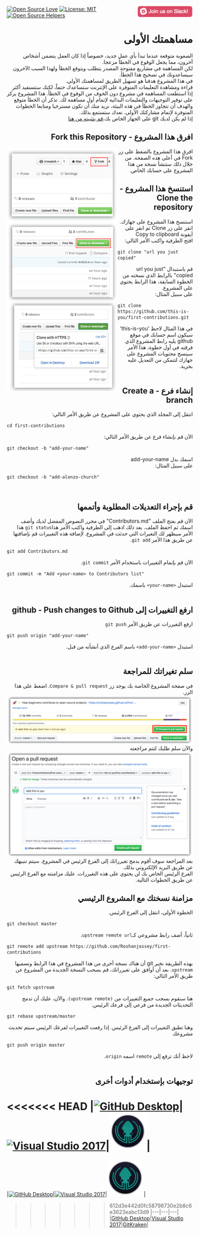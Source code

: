 <!-- <div dir="rtl"><a href="https://github.com/ellerbrock/open-source-badges/"><img src="https://badges.frapsoft.com/os/v1/open-source.svg?v=103" alt="Open Source Love"></a><a href="https://firstcontributions.herokuapp.com">[<img align="left" width="150" src="../assets/join-slack-team.png">](https://join.slack.com/t/firstcontributors/shared_invite/enQtNjkxNzQwNzA2MTMwLTVhMWJjNjg2ODRlNWZhNjIzYjgwNDIyZWYwZjhjYTQ4OTBjMWM0MmFhZDUxNzBiYzczMGNiYzcxNjkzZDZlMDM)</a></div> -->

[![Open Source Love](https://badges.frapsoft.com/os/v1/open-source.svg?v=103)](https://github.com/ellerbrock/open-source-badges/)
[<img align="right" width="150" src="../assets/join-slack-team.png">](https://join.slack.com/t/firstcontributors/shared_invite/enQtMzE1MTYwNzI3ODQ0LTZiMDA2OGI2NTYyNjM1MTFiNTc4YTRhZTg4OWZjMzA0ZWZmY2UxYzVkMzI1ZmVmOWI4ODdkZWQwNTM2NDVmNjY)
[![License: MIT](https://img.shields.io/badge/License-MIT-green.svg)](https://opensource.org/licenses/MIT)
[![Open Source Helpers](https://www.codetriage.com/roshanjossey/first-contributions/badges/users.svg)](https://www.codetriage.com/roshanjossey/first-contributions)


# <div dir="rtl">مساهمتك الأولى</div>

<div dir="rtl">
الصعوبة متوقعة عندما تبدأ بأي عمل جديد، خصوصاً إذا كان العمل يتضمن أشخاص آخرون، مما يجعل الوقوع في الخطأ مزعجا.
<br>
لكن المساهمة في مشاريع مفتوحة المصدر يتطلب ويتوقع الخطأ ولهذا السبب الآخرون سيساعدونك في تصحيح هذا الخطأ.
<br>
في هذا المشروع هدفنا هو تسهيل الطريق لمساهمتك الأولى.
</div>


<div dir="rtl">
قراءة ومشاهدة التعليمات المتوفرة على الإنترنت ستساعدك حتماً، لكنك ستستفيد أكثر إذا استطعت المساهمة في مشروع دون الخوف من الوقوع في الخطأ. هذا المشروع يركز على توفير التوجيهات والتعليمات البدائية لإتمام أول مساهمة لك.
تذكر أن الخطأ متوقع والهدف أن تتجاوز الخطأ في هذه البيئة، نريد منك أن تكون مسترخيا ومتابعا الخطوات المتوفرة لإتمام مشاركتك الأولى. نعدك ستستمع بذلك.
</div>


<div dir="rtl">
إذا لم يكن لديك git على الجهاز الخاص بك،<a href="https://help.github.com/articles/set-up-git/">قم بتثبيته من هنا</a>
</div>

## <div dir="rtl"> افرق هذا المشروع - Fork this Repository </div>
<img style="float: left;" width="300" src="../assets/fork.png" alt="fork this repository" />
<div dir="rtl">
افرق هذا المشروع بالضغط على زر Fork في أعلى هذه الصفحة.
من خلال ذلك ستنشأ نسخة من هذا المشروع على حسابك الخاص.
</div>

## <div dir="rtl"> استنسخ هذا المشروع - Clone the repository </div>

<img style="float: left;" width="300" src="../assets/clone.png" alt="clone this repository" />

<div dir="rtl">
استنسخ هذا المشروع على جهازك.
انقر على زر Clone ثم انقر على أيقونة Copy to clipboard
</div>
<img style="float: left;" width="300" src="../assets/copy-to-clipboard.png" alt="copy URL to clipboard" />
<div dir="rtl">
افتح الطرفية واكتب الأمر التالي:
</div>

```
git clone "url you just copied"
```

<div dir="rtl">قم باستبدال "url you just copied" بالرابط الذي نسخته من الخطوة السابقة، هذا الرابط يحتوي على المشروع.</div>

<div dir="rtl">على سبيل المثال:</div>

```
git clone https://github.com/this-is-you/first-contributions.git
```

<div dir="rtl">
في هذا المثال لاحظ 'this-is-you' سيكون اسم حسابك في موقع github يليه رابط المشروع الذي فرقته في أول خطوة، هذا الأمر سينسخ محتويات المشروع على جهازك لتتمكن من التعديل عليه بحرية.
</div>
<br>

## <div dir="rtl">  إنشاء فرع - Create a branch </div>


<div dir="rtl"> انتقل إلى المجلد الذي يحتوي على المشروع عن طريق الأمر التالي: </div>

```
cd first-contributions
```

<div dir="rtl"> الآن قم بإنشاء فرع عن طريق الأمر التالي: </div>

```
git checkout -b "add-your-name"
```

<div dir="rtl">اسمك بدل add-your-name</div>

<div dir="rtl">على سبيل المثال:</div>

```
git checkout -b "add-alonzo-church"
```

<br>

## <div dir="rtl">قم بإجراء التعديلات المطلوبة وأتممها</div></h2>

<div dir="rtl">
الآن قم بفتح الملف "Contributors.md" في محرر النصوص المفضل لديك وأضف اسمك ثم احفظ الملف.
بعد ذلك اذهب إلى الطرفية واكتب الأمر هذا<code>git status</code> هذا الأمر سيظهر لك التغيرات التي حدثت في المشروع.
لإضافة هذه التغييرات قم بإضافتها عن طريق هذا الأمر <code>git add</code>.
</div>

```
git add Contributors.md
```

<div dir="rtl">الآن قم بإتمام التغييرات باستخدام الأمر <code>git commit</code>.</div>

```
git commit -m "Add <your-name> to Contributors list"
```

<div dir="rtl"> استبدل <code>&#60;your-name&#62;</code> باسمك. </div>
<br>

## <div dir="rtl"> ارفع التغييرات إلى github - Push changes to Github </div>

<div dir="rtl">ارفع التغيررات عن طريق الأمر <code>git push</code></div>

```
git push origin "add-your-name"
```

<div dir="rtl">استبدل <code>&#60;add-your-name&#62;</code> باسم الفرع الذي أنشأته من قبل.</div>


<br>
<h2 id="سلم-تغيراتك-للمراجعة"><a name="سلم-تغيراتك-للمراجعة" href="#سلم-تغيراتك-للمراجعة"></a><div dir="rtl">سلم تغيراتك للمراجعة</div></h2>


<div dir="rtl">في صفحة المشروع الخاصة بك يوجد زر <code>Compare &amp; pull request</code>. اضغط على هذا الزر.</div>

<img style="float: left;" src="../assets/compare-and-pull.png" alt="create a pull request" />

<div dir="rtl">والآن سلم طلبك لتتم مراجعته </div>

<img style="float: left;" src="../assets/submit-pull-request.png" alt="submit pull request" />

<div dir="rtl">بعد المراجعة سوف أقوم بدمج تغيرراتك إلى الفرع الرئيس في المشروع. سيتم تنبيهك عن طريق البريد الإلكتروني بذلك.</div>

<div dir="rtl">الفرع الرئيس الخاص بك لن يحتوي على هذه التغيررات. عليك مزامنته مع الفرع الرئيس عن طريق الخطوات التالية.</div>

## <div dir="rtl">مزامنة نسختك مع المشروع الرئيسي</div>

 <div dir="rtl">الخطوة الأولى، انتقل إلى الفرع الرئيس.</div>

```
git checkout master
```

 <div dir="rtl">ثانياً، أضف رابط مشروعي كـ<code>upstream remote url</code>.</div>
 
```
git remote add upstream https://github.com/Roshanjossey/first-contributions
```

<div dir="rtl">بهذه الطريقة نخبر git أن هناك نسخة أخرى من هذا المشروع في هذا الرابط ونسميها <code>upstream</code>.
بعد أن أوافق على تغيرراتك، قم بسحب النسخة الجديدة من المشروع عن طريق الأمر التالي:
</div>

```
git fetch upstream
```

<div dir="rtl">هنا سنقوم بسحب جميع التغييرات من <code>(upstream remote)</code>. والآن، عليك أن تدمج التحديثات الجديدة من فرعي إلى فرعك الرئيس.</div>

```
git rebase upstream/master
```

<div dir="rtl">وهنا تطبق التغييرات إلى الفرع الرئيس. إذا رفعت التغييرات لفرعك الرئيس سيتم تحديث مشروعك</div>

```
git push origin master
```

<div dir="rtl">لاحظ أنك ترفع إلى <code>remote</code> اسمه <code>origin</code>.</div>
<br>

## <div dir="rtl">توجيهات بإستخدام أدوات أخرى</div>

<<<<<<< HEAD
|<a href="../github-desktop-tutorial.md"><img alt="GitHub Desktop" src="https://desktop.github.com/images/desktop-icon.svg" width="100"></a>|<a href="../github-windows-vs2017-tutorial.md"><img alt="Visual Studio 2017" src="https://www.visualstudio.com/wp-content/uploads/2017/11/microsoft-visual-studio.svg" width="100"></a>|<a href="../gitkraken-tutorial.md"><img alt="GitKraken" src="../assets/gk-icon.png" width="100"></a>|
=======
|<a href="../github-desktop-tutorial.md"><img alt="GitHub Desktop" src="https://desktop.github.com/images/desktop-icon.svg" width="100"></a>|<a href="../github-windows-vs2017-tutorial.md"><img alt="Visual Studio 2017" src="https://upload.wikimedia.org/wikipedia/commons/c/cd/Visual_Studio_2017_Logo.svg" width="100"></a>|<a href="../gitkraken-tutorial.md"><img alt="GitKraken" src="../assets/gk-icon.png" width="100"></a>|
>>>>>>> 612d3e442d0fc58798730e2b8c6e3623eabc13d9
|---|---|---|
|[GitHub Desktop](../github-desktop-tutorial.md)|[Visual Studio 2017](../github-windows-vs2017-tutorial.md)|[GitKraken](../gitkraken-tutorial.md)|


